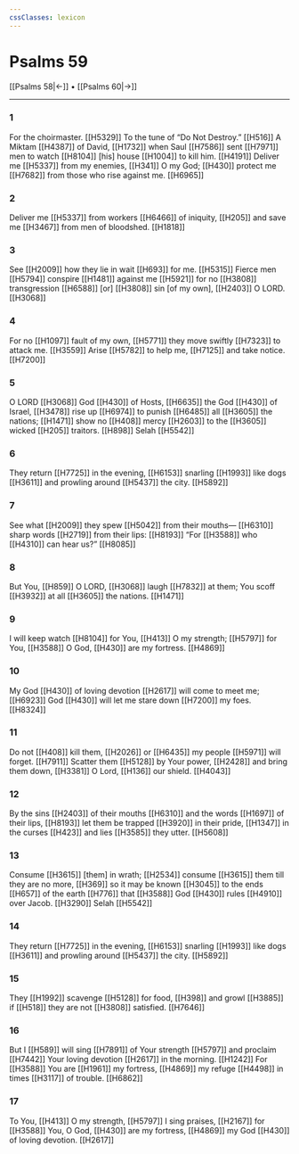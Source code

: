 ```yaml
---
cssClasses: lexicon
---
```


# Psalms 59

[[Psalms 58|←]] • [[Psalms 60|→]]

---

### 1
For the choirmaster. [[H5329]] To the tune of  “Do Not Destroy.” [[H516]] A Miktam [[H4387]] of David, [[H1732]] when Saul [[H7586]] sent [[H7971]] men to watch [[H8104]] [his] house [[H1004]] to kill him. [[H4191]] Deliver me [[H5337]] from my enemies, [[H341]] O my God; [[H430]] protect me [[H7682]] from those who rise against me. [[H6965]]

### 2
Deliver me [[H5337]] from workers [[H6466]] of iniquity, [[H205]] and save me [[H3467]] from men of bloodshed. [[H1818]]

### 3
See [[H2009]] how they lie in wait [[H693]] for me. [[H5315]] Fierce men [[H5794]] conspire [[H1481]] against me [[H5921]] for no [[H3808]] transgression [[H6588]] [or] [[H3808]] sin [of my own], [[H2403]] O LORD. [[H3068]]

### 4
For no [[H1097]] fault of my own, [[H5771]] they move swiftly [[H7323]] to attack me. [[H3559]] Arise [[H5782]] to help me, [[H7125]] and take notice. [[H7200]]

### 5
O LORD [[H3068]] God [[H430]] of Hosts, [[H6635]] the God [[H430]] of Israel, [[H3478]] rise up [[H6974]] to punish [[H6485]] all [[H3605]] the nations; [[H1471]] show no [[H408]] mercy [[H2603]] to the [[H3605]] wicked [[H205]] traitors. [[H898]] Selah [[H5542]]

### 6
They return [[H7725]] in the evening, [[H6153]] snarling [[H1993]] like dogs [[H3611]] and prowling around [[H5437]] the city. [[H5892]]

### 7
See what [[H2009]] they spew [[H5042]] from their mouths— [[H6310]] sharp words [[H2719]] from their lips: [[H8193]] “For [[H3588]] who [[H4310]] can hear us?” [[H8085]]

### 8
But You, [[H859]] O LORD, [[H3068]] laugh [[H7832]] at them;  You scoff [[H3932]] at all [[H3605]] the nations. [[H1471]]

### 9
I will keep watch [[H8104]] for You, [[H413]] O my strength; [[H5797]] for You, [[H3588]] O God, [[H430]] are my fortress. [[H4869]]

### 10
My God [[H430]] of loving devotion [[H2617]] will come to meet me; [[H6923]] God [[H430]] will let me stare down [[H7200]] my foes. [[H8324]]

### 11
Do not [[H408]] kill them, [[H2026]] or [[H6435]] my people [[H5971]] will forget. [[H7911]] Scatter them [[H5128]] by Your power, [[H2428]] and bring them down, [[H3381]] O Lord, [[H136]] our shield. [[H4043]]

### 12
By the sins [[H2403]] of their mouths [[H6310]] and the words [[H1697]] of their lips, [[H8193]] let them be trapped [[H3920]] in their pride, [[H1347]] in the curses [[H423]] and lies [[H3585]] they utter. [[H5608]]

### 13
Consume [[H3615]] [them] in wrath; [[H2534]] consume [[H3615]] them till they are no more, [[H369]] so it may be known [[H3045]] to the ends [[H657]] of the earth [[H776]] that [[H3588]] God [[H430]] rules [[H4910]] over Jacob. [[H3290]] Selah [[H5542]]

### 14
They return [[H7725]] in the evening, [[H6153]] snarling [[H1993]] like dogs [[H3611]] and prowling around [[H5437]] the city. [[H5892]]

### 15
They [[H1992]] scavenge [[H5128]] for food, [[H398]] and growl [[H3885]] if [[H518]] they are not [[H3808]] satisfied. [[H7646]]

### 16
But I [[H589]] will sing [[H7891]] of Your strength [[H5797]] and proclaim [[H7442]] Your loving devotion [[H2617]] in the morning. [[H1242]] For [[H3588]] You are [[H1961]] my fortress, [[H4869]] my refuge [[H4498]] in times [[H3117]] of trouble. [[H6862]]

### 17
To You, [[H413]] O my strength, [[H5797]] I sing praises, [[H2167]] for [[H3588]] You, O God, [[H430]] are my fortress, [[H4869]] my God [[H430]] of loving devotion. [[H2617]]

